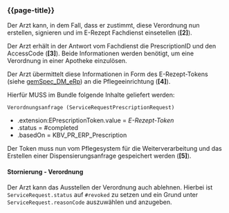 ### {{page-title}}

Der Arzt kann, in dem Fall, dass er zustimmt, diese Verordnung nun erstellen, signieren und im E-Rezept Fachdienst einsetellen (**[2]**).

Der Arzt erhält in der Antwort vom Fachdienst die PrescriptionID und den AccessCode (**[3]**). Beide Informationen werden benötigt, um eine Verordnung in einer Apotheke einzulösen.

Der Arzt übermittelt diese Informationen in Form des E-Rezept-Tokens (siehe [gemSpec_DM_eRp](https://fachportal.gematik.de/dokumentensuche?tx_gemcharacteristics_productlist%5BformIdentifier%5D=form-2849&tx_gemcharacteristics_productlist%5Btype%5D=ProdT&tx_gemcharacteristics_productlist%5Bproducttype%5D=107&tx_gemcharacteristics_productlist%5Bproducttypeversion%5D=75#c2849)) an die Pflegeeinrichtung (**[4]**).

Hierfür MUSS im Bundle folgende Inhalte geliefert werden:

`Verordnungsanfrage (ServiceRequestPrescriptionRequest)`

* .extension:EPrescriptionToken.value = *E-Rezept-Token*
* .status = #completed
* .basedOn = KBV_PR_ERP_Prescription

Der Token muss nun vom Pflegesystem für die Weiterverarbeitung und das Erstellen einer Dispensierungsanfrage gespeichert werden (**[5]**).

#### Stornierung - Verordnung

Der Arzt kann das Ausstellen der Verordnung auch ablehnen. Hierbei ist `ServiceRequest.status` auf `#revoked` zu setzen und ein Grund unter `ServiceRequest.reasonCode` auszuwählen und anzugeben.